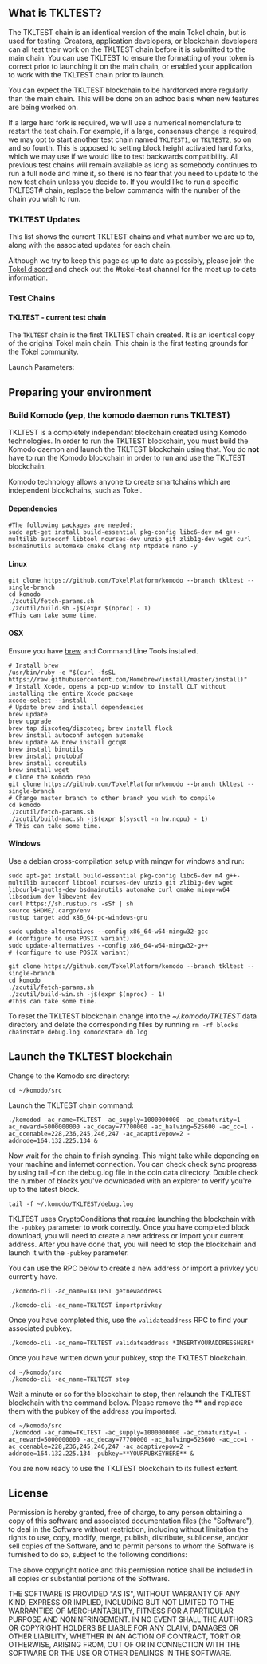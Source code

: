 ## What is TKLTEST?

The TKLTEST chain is an identical version of the main Tokel chain, but is used for testing. Creators, application developers, or blockchain developers can all test their work on the TKLTEST chain before it is submitted to the main chain. You can use TKLTEST to ensure the formatting of your token is correct prior to launching it on the main chain, or enabled your application to work with the TKLTEST chain prior to launch. 

You can expect the TKLTEST blockchain to be hardforked more regularly than the main chain. This will be done on an adhoc basis when new features are being worked on. 

If a large hard fork is required, we will use a numerical nomenclature to restart the test chain. For example, if a large, consensus change is required, we may opt to start another test chain named `TKLTEST1`, or `TKLTEST2`, so on and so fourth. This is opposed to setting block height activated hard forks, which we may use if we would like to test backwards compatibility. All previous test chains will remain available as long as somebody continues to run a full node and mine it, so there is no fear that you need to update to the new test chain unless you decide to. If you would like to run a specific TKLTEST# chain, replace the below commands with the number of the chain you wish to run.

### TKLTEST Updates

This list shows the current TKLTEST chains and what number we are up to, along with the associated updates for each chain.

Although we try to keep this page as up to date as possibly, please join the [Tokel discord](http://discord.tokel.io) and check out the #tokel-test channel for the most up to date information.

### Test Chains

#### TKLTEST - current test chain

The `TKLTEST` chain is the first TKLTEST chain created. It is an identical copy of the original Tokel main chain. This chain is the first testing grounds for the Tokel community. 

Launch Parameters:

<collapse-text hidden title="Response">

```bash
./komodod -ac_name=TKLTEST -ac_supply=1000000000 -ac_cbmaturity=1 -ac_reward=5000000000 -ac_decay=77700000 -ac_halving=525600 -ac_cc=1 -ac_ccenable=228,236,245,246,247 -ac_adaptivepow=2 -addnode=164.132.225.134 -pubkey=**YOURPUBKEYHERE** &
```

</collapse-text>

## Preparing your environment

### Build Komodo (yep, the komodo daemon runs TKLTEST)

TKLTEST is a completely independant blockchain created using Komodo technologies. In order to run the TKLTEST blockchain, you must build the Komodo daemon and launch the TKLTEST blockchain using that. You do **not** have to run the Komodo blockchain in order to run and use the TKLTEST blockchain.

Komodo technology allows anyone to create smartchains which are independent blockchains, such as Tokel.

#### Dependencies

```shell
#The following packages are needed:
sudo apt-get install build-essential pkg-config libc6-dev m4 g++-multilib autoconf libtool ncurses-dev unzip git zlib1g-dev wget curl bsdmainutils automake cmake clang ntp ntpdate nano -y
```

#### Linux
```shell
git clone https://github.com/TokelPlatform/komodo --branch tkltest --single-branch
cd komodo
./zcutil/fetch-params.sh
./zcutil/build.sh -j$(expr $(nproc) - 1)
#This can take some time.
```

#### OSX
Ensure you have [brew](https://brew.sh) and Command Line Tools installed.
```shell
# Install brew
/usr/bin/ruby -e "$(curl -fsSL https://raw.githubusercontent.com/Homebrew/install/master/install)"
# Install Xcode, opens a pop-up window to install CLT without installing the entire Xcode package
xcode-select --install 
# Update brew and install dependencies
brew update
brew upgrade
brew tap discoteq/discoteq; brew install flock
brew install autoconf autogen automake
brew update && brew install gcc@8
brew install binutils
brew install protobuf
brew install coreutils
brew install wget
# Clone the Komodo repo
git clone https://github.com/TokelPlatform/komodo --branch tkltest --single-branch
# Change master branch to other branch you wish to compile
cd komodo
./zcutil/fetch-params.sh
./zcutil/build-mac.sh -j$(expr $(sysctl -n hw.ncpu) - 1)
# This can take some time.
```

#### Windows
Use a debian cross-compilation setup with mingw for windows and run:
```shell
sudo apt-get install build-essential pkg-config libc6-dev m4 g++-multilib autoconf libtool ncurses-dev unzip git zlib1g-dev wget libcurl4-gnutls-dev bsdmainutils automake curl cmake mingw-w64 libsodium-dev libevent-dev
curl https://sh.rustup.rs -sSf | sh
source $HOME/.cargo/env
rustup target add x86_64-pc-windows-gnu

sudo update-alternatives --config x86_64-w64-mingw32-gcc
# (configure to use POSIX variant)
sudo update-alternatives --config x86_64-w64-mingw32-g++
# (configure to use POSIX variant)

git clone https://github.com/TokelPlatform/komodo --branch tkltest --single-branch
cd komodo
./zcutil/fetch-params.sh
./zcutil/build-win.sh -j$(expr $(nproc) - 1)
#This can take some time.
```

To reset the TKLTEST blockchain change into the *~/.komodo/TKLTEST* data directory and delete the corresponding files by running `rm -rf blocks chainstate debug.log komodostate db.log`

## Launch the TKLTEST blockchain

Change to the Komodo src directory:

```
cd ~/komodo/src
```

Launch the TKLTEST chain command:

```
./komodod -ac_name=TKLTEST -ac_supply=1000000000 -ac_cbmaturity=1 -ac_reward=5000000000 -ac_decay=77700000 -ac_halving=525600 -ac_cc=1 -ac_ccenable=228,236,245,246,247 -ac_adaptivepow=2 -addnode=164.132.225.134 &
```

Now wait for the chain to finish syncing. This might take while depending on your machine and internet connection. You can check check sync progress by using tail -f on the debug.log file in the coin data directory. Double check the number of blocks you've downloaded with an explorer to verify you're up to the latest block.

```
tail -f ~/.komodo/TKLTEST/debug.log
```

TKLTEST uses CryptoConditions that require launching the blockchain with the `-pubkey` parameter to work correctly. Once you have completed block download, you will need to create a new address or import your current address. After you have done that, you will need to stop the blockchain and launch it with the `-pubkey` parameter.

You can use the RPC below to create a new address or import a privkey you currently have.

```
./komodo-cli -ac_name=TKLTEST getnewaddress
```
```
./komodo-cli -ac_name=TKLTEST importprivkey
```

Once you have completed this, use the `validateaddress` RPC to find your associated pubkey.

```
./komodo-cli -ac_name=TKLTEST validateaddress *INSERTYOURADDRESSHERE*
```

Once you have written down your pubkey, stop the TKLTEST blockchain.

```
cd ~/komodo/src
./komodo-cli -ac_name=TKLTEST stop
```

Wait a minute or so for the blockchain to stop, then relaunch the TKLTEST blockchain with the command below. Please remove the ** and replace them with the pubkey of the address you imported.

```
cd ~/komodo/src
./komodod -ac_name=TKLTEST -ac_supply=1000000000 -ac_cbmaturity=1 -ac_reward=5000000000 -ac_decay=77700000 -ac_halving=525600 -ac_cc=1 -ac_ccenable=228,236,245,246,247 -ac_adaptivepow=2 -addnode=164.132.225.134 -pubkey=**YOURPUBKEYHERE** &
```

You are now ready to use the TKLTEST blockchain to its fullest extent.

License
-------
Permission is hereby granted, free of charge, to any person obtaining a copy of this software and associated documentation files (the "Software"), to deal in the Software without restriction, including without limitation the rights to use, copy, modify, merge, publish, distribute, sublicense, and/or sell copies of the Software, and to permit persons to whom the Software is furnished to do so, subject to the following conditions:

The above copyright notice and this permission notice shall be included in all copies or substantial portions of the Software.

THE SOFTWARE IS PROVIDED "AS IS", WITHOUT WARRANTY OF ANY KIND, EXPRESS OR IMPLIED, INCLUDING BUT NOT LIMITED TO THE WARRANTIES OF MERCHANTABILITY, FITNESS FOR A PARTICULAR PURPOSE AND NONINFRINGEMENT. IN NO EVENT SHALL THE AUTHORS OR COPYRIGHT HOLDERS BE LIABLE FOR ANY CLAIM, DAMAGES OR OTHER LIABILITY, WHETHER IN AN ACTION OF CONTRACT, TORT OR OTHERWISE, ARISING FROM, OUT OF OR IN CONNECTION WITH THE SOFTWARE OR THE USE OR OTHER DEALINGS IN THE SOFTWARE.
